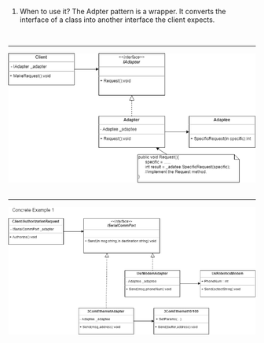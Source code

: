 1. When to use it? The Adpter pattern is a wrapper. It converts the interface of a class into another interface the client expects.

<br><hr><img src="../images/Adapter1.png"></br></hr>
<br><hr><img src="../images/Adapter2.png"></br></hr>